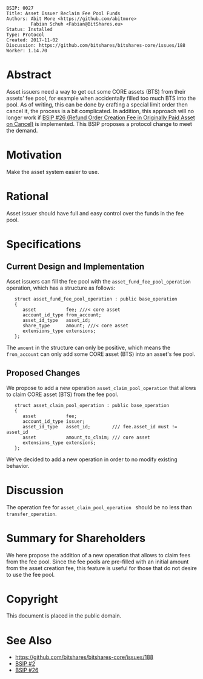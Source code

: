     BSIP: 0027
    Title: Asset Issuer Reclaim Fee Pool Funds
    Authors: Abit More <https://github.com/abitmore>
             Fabian Schuh <Fabian@BitShares.eu>
    Status: Installed
    Type: Protocol
    Created: 2017-11-02
    Discussion: https://github.com/bitshares/bitshares-core/issues/188
    Worker: 1.14.70

# Abstract

Asset issuers need a way to get out some CORE assets (BTS) from their assets' fee pool, for example when accidentally filled too much BTS into the pool. As of writing, this can be done by crafting a special limit order then cancel it, the process is a bit complicated. In addition, this approach will no longer work if [BSIP #26 (Refund Order Creation Fee in Originally Paid Asset on Cancel)](https://github.com/bitshares/bsips/blob/master/bsip-0026.md) is implemented. This BSIP proposes a protocol change to meet the demand.

# Motivation

Make the asset system easier to use.

# Rational

Asset issuer should have full and easy control over the funds in the fee pool.

# Specifications

## Current Design and Implementation

Asset issuers can fill the fee pool with the `asset_fund_fee_pool_operation` operation, which has a structure as follows:
```
   struct asset_fund_fee_pool_operation : public base_operation
   {
      asset           fee; ///< core asset
      account_id_type from_account;
      asset_id_type   asset_id;
      share_type      amount; ///< core asset
      extensions_type extensions;
   };
```

The `amount` in the structure can only be positive, which means the `from_account` can only add some CORE asset (BTS) into an asset's fee pool.

## Proposed Changes

We propose to add a new operation `asset_claim_pool_operation` that allows to claim CORE asset (BTS) from the fee pool.

```
   struct asset_claim_pool_operation : public base_operation
   {
      asset           fee;
      account_id_type issuer;
      asset_id_type   asset_id;        /// fee.asset_id must != asset_id
      asset           amount_to_claim; /// core asset
      extensions_type extensions;
   };
```

We've decided to add a new operation in order to no modify existing behavior.

# Discussion

The operation fee for `asset_claim_pool_operation ` should be no less than `transfer_operation`.

# Summary for Shareholders

We here propose the addition of a new operation that allows to claim fees from the fee pool. Since the fee pools are pre-filled with an initial amount from the asset creation fee, this feature is useful for those that do not desire to use the fee pool.

# Copyright

This document is placed in the public domain.

# See Also

* https://github.com/bitshares/bitshares-core/issues/188
* [BSIP #2](https://github.com/bitshares/bsips/blob/master/bsip-0002.md)
* [BSIP #26](https://github.com/bitshares/bsips/blob/master/bsip-0026.md)
